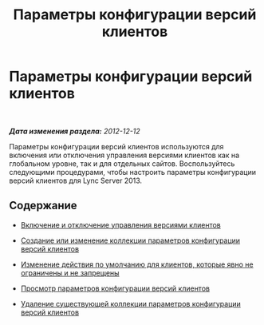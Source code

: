 ﻿---
title: Параметры конфигурации версий клиентов
TOCTitle: Параметры конфигурации версий клиентов
ms:assetid: 4e5169e1-07f0-4333-9dd1-94c570a76ea6
ms:mtpsurl: https://technet.microsoft.com/ru-ru/library/JJ884154(v=OCS.15)
ms:contentKeyID: 52058230
ms.date: 05/19/2016
mtps_version: v=OCS.15
ms.translationtype: HT
---

# Параметры конфигурации версий клиентов

 

_**Дата изменения раздела:** 2012-12-12_

Параметры конфигурации версий клиентов используются для включения или отключения управления версиями клиентов как на глобальном уровне, так и для отдельных сайтов. Воспользуйтесь следующими процедурами, чтобы настроить параметры конфигурации версий клиентов для Lync Server 2013.

## Содержание

  - [Включение и отключение управления версиями клиентов](lync-server-2013-enable-or-disable-client-versioning.md)

  - [Создание или изменение коллекции параметров конфигурации версий клиентов](lync-server-2013-create-or-modify-a-collection-of-client-version-configuration-settings.md)

  - [Изменение действия по умолчанию для клиентов, которые явно не ограничены и не запрещены](lync-server-2013-modify-the-default-action-for-clients-not-explicitly-supported-or-restricted.md)

  - [Просмотр параметров конфигурации версий клиентов](lync-server-2013-view-client-version-configuration-settings.md)

  - [Удаление существующей коллекции параметров конфигурации версий клиентов](lync-server-2013-delete-an-existing-collection-of-client-version-configuration-settings.md)

